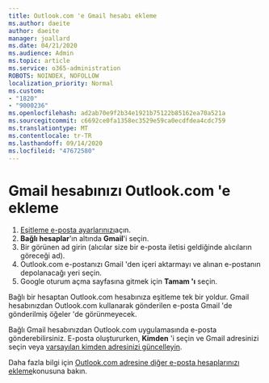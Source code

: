 ```yaml
---
title: Outlook.com 'e Gmail hesabı ekleme
ms.author: daeite
author: daeite
manager: joallard
ms.date: 04/21/2020
ms.audience: Admin
ms.topic: article
ms.service: o365-administration
ROBOTS: NOINDEX, NOFOLLOW
localization_priority: Normal
ms.custom:
- "1820"
- "9000236"
ms.openlocfilehash: ad2ab70e9f2b34e1921b75122b85162ea70a521a
ms.sourcegitcommit: c6692ce0fa1358ec3529e59ca0ecdfdea4cdc759
ms.translationtype: MT
ms.contentlocale: tr-TR
ms.lasthandoff: 09/14/2020
ms.locfileid: "47672580"
---
```

# <a name="add-your-gmail-account-to-outlookcom"></a>Gmail hesabınızı Outlook.com 'e ekleme

1. [Eşitleme e-posta ayarlarınızı](https://go.microsoft.com/fwlink/?linkid=875264)açın.
2. **Bağlı hesaplar**'ın altında **Gmail**'i seçin.
3. Bir görünen ad girin (alıcılar size bir e-posta iletisi geldiğinde alıcıların göreceği ad).
4. Outlook.com e-postanızı Gmail 'den içeri aktarmayı ve alınan e-postanın depolanacağı yeri seçin.
5. Google oturum açma sayfasına gitmek için **Tamam 'ı** seçin.

Bağlı bir hesaptan Outlook.com hesabınıza eşitleme tek bir yoldur. Gmail hesabınızdan Outlook.com kullanarak gönderilen e-posta Gmail 'de gönderilmiş öğeler 'de görünmeyecek.

Bağlı Gmail hesabınızdan Outlook.com uygulamasında e-posta gönderebilirsiniz. E-posta oluştururken, **Kimden** 'i seçin ve Gmail adresinizi seçin veya [varsayılan kimden adresinizi güncelleyin](https://go.microsoft.com/fwlink/?linkid=875264).

Daha fazla bilgi için [Outlook.com adresine diğer e-posta hesaplarınızı ekleme](https://support.office.com/article/c5224df4-5885-4e79-91ba-523aa743f0ba?wt.mc_id=Office_Outlook_com_Alchemy)konusuna bakın.
